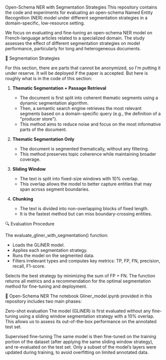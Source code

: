 Open-Schema NER with Segmentation Strategies
This repository contains the code and experiments for evaluating an open-schema Named Entity Recognition (NER) model under different segmentation strategies in a domain-specific, low-resource setting.

We focus on evaluating and fine-tuning an open-schema NER model on French-language articles related to a specialized domain. The study assesses the effect of different segmentation strategies on model performance, particularly for long and heterogeneous documents.

🧪 Segmentation Strategies 

For this section, there are parts that cannot be anonymized, so I'm putting it under reserve. It will be deployed if the paper is accepted. But here is roughly what is in the code of this section:

1. **Thematic Segmentation + Passage Retrieval**
   - The document is first split into coherent thematic segments using a dynamic segmentation algorithm.
   - Then, a semantic search engine retrieves the most relevant segments based on a domain-specific query (e.g., the definition of a "producer store").
   - This method aims to reduce noise and focus on the most informative parts of the document.

2. **Thematic Segmentation Only**
   - The document is segmented thematically, without any filtering.
   - This method preserves topic coherence while maintaining broader coverage.

3. **Sliding Window**
   - The text is split into fixed-size windows with 10% overlap.
   - This overlap allows the model to better capture entities that may span across segment boundaries.

4. **Chunking**
   - The text is divided into non-overlapping blocks of fixed length.
   - It is the fastest method but can miss boundary-crossing entities.

🔍 Evaluation Procedure 

The evaluate_gliner_with_segmentation() function:
- Loads the GLiNER model.
- Applies each segmentation strategy.
- Runs the model on the segmented data.
- Filters irrelevant types and computes key metrics: TP, FP, FN, precision, recall, F1-score.

Selects the best strategy by minimizing the sum of FP + FN.
The function returns all metrics and a recommendation for the optimal segmentation method for fine-tuning and deployment.

📌 Open-Schema NER
The notebook Gliner_model.ipynb provided in this repository includes two main phases:

Zero-shot evaluation
The model (GLiNER) is first evaluated without any fine-tuning using a sliding window segmentation strategy with a 10% overlap. This allows us to assess its out-of-the-box performance on the annotated test set.

Supervised fine-tuning
The same model is then fine-tuned on the training portion of the dataset (after applying the same sliding window strategy), and re-evaluated on the test set. Only a subset of the model’s layers were updated during training, to avoid overfitting on limited annotated data.

